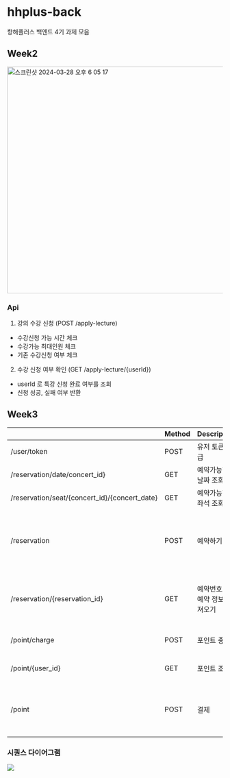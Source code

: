# hhplus-back
항해플러스 백엔드 4기 과제 모음

## Week2

<img width="529" alt="스크린샷 2024-03-28 오후 6 05 17" src="https://github.com/dalle0601/hhplus-back/assets/33375877/209ab64d-a14a-4ea4-88ca-5db46de7a097">

### Api
1) 강의 수강 신청 (POST /apply-lecture)
- 수강신청 가능 시간 체크
- 수강가능 최대인원 체크
- 기존 수강신청 여부 체크
  
2) 수강 신청 여부 확인 (GET /apply-lecture/{userId})
- userId 로 특강 신청 완료 여부를 조회
- 신청 성공, 실패 여부 반환

## Week3
||Method|Description|Request|Response|
|----------|--------------|----------------|-------------------|-----------------|
|/user/token|POST|유저 토큰 발급|{"user_id": "test"}|{"result": "UUID+대기열정보"}|
|/reservation/date/concert_id}|GET|예약가능한 날짜 조회||{"result": []}|
|/reservation/seat/{concert_id}/{concert_date}|GET|예약가능한 좌석 조회||{"result": []}|
|/reservation|POST|예약하기|{"user_id":"test", "availableDate": "", "availableSeat": ""}|{"result": {"reservation_id", "user_id", "concert_id", "date", "seat", "reservationTime", "cost"}}|
|/reservation/{reservation_id}|GET|예약번호로 예약 정보 가져오기||{"result": {"user_id", "concert_id", "date", "seat", "reservationTime", "cost"}|
|/point/charge|POST|포인트 충전|{"user_id":"test", "point": 1000}|{"result": {"user_id: "test", "point": 3000}}|
|/point/{user_id}|GET|포인트 조회||{"result": "result": {"user_id: "test", "point": 3000}|
|/point|POST|결제|{"reservation_id", "user_id", "concert_id", "date", "seat", "reservationTime", "cost"}|{"result": {"user_id", "concert_id", "date", "seat", "reservationTime"}}|

### 시퀀스 다이어그램
[![](https://mermaid.ink/img/pako:eNrlV_9r20YU_1eOg0JD3BDLdtyIEWiXsIV1bajT_bB5DM2-OKK25MlyaRYCadBKmgiSQb04xiruljUprOA1XudB-w_5Tv_Dnr5asiUnGeyXzT_Y57t3733e5330TreJC3KRYB7XyHd1IhXIoiiUFKGSl_ISgk9VUFSxIFYFSUUPckv3x2epvj3od9lRb3zp1sry-CQ4-WL546XxhcXbXlAr0I2FBdjOo69W7uVWv0ar9z5buototz3oP0Os9Zy9fePYghGYuk55JNZqdfKgRpRV-SFx3bmLnkfflfnTs6APKyqPriukNhUK56G6dg0ggt20H8yfH0aYtkP4C47nacf1SHo-cZDkJ0uQIzN6rPV60N2me78iutNhp23EXnbNlu7sK8tydUg3GrzdZq8MxPZPTP2M7bcdI_sjFFTxkaCSgPVw1Z8LYzCfdswnXcTaHbN15jofbiqSWJ9EKjoDuapGwNN-H5z_wYwmTHxgrW40Dpu1-PxDFffjjZS-RNRbjwSxLHxbJosAdLT4i7e9wthl9PdFhb2znFuF8jfN42akhu6INfWjULSFOCnFunfkcAVJsJ91phn_TBL_AUWE0r-yInJEUKMVcaEm3MBX04QV73KaCLqf0CKcPuiR0NxljQ__Dw0EM75U2VVSqVr03ydwDgA4UZbQ9TqMvxGLCSQEn9rAX2vHlOMvSidmo0f3__LRdA6BEsfurgzpK2JpXUXyGrJsM_SdNuhqiL3QoAD0ZXvC7uB3WIORIgvktCytyXECsxDQg2PW2HWDsZMfQXR0fxcI77JO22w0qfF-cN5BrKHTV--DMISyajuADYidbtOdZhg4ok8MNKFirmboqU5_0UP-I4pFHldFxc4ncGKP0-9Q6QFw4QCrkMpwS3QlXB6cvGFPE3ICVHvM0KOiBQ7wC7l1fcLQgqLB6M8z9lSnh2fM0EKZk3KNjJAKpEE-Gjs69LE910AsTOuzvRNLNexUYy9-GGIJvRfZ54N58Bsz-uZeP6otRndE6-VoRRbhhct7JqbiSA947zToeS_U_eIEG9UZZamEnJiTiB0NF5O40wgDxu9eA40XZV5YF5QSGU8-garW_1gOHO_0sP0vsDGJjPi4E2nxFDmZjKqwUSGSOsoEDOypSzXJcaq82EF24OfAbzltv48ca3bJAn3wCgQGeuCncObKysYkIl1UdKfHjt7YcJyjBDDY7clBFKylf67gBK4QpSKIRbggbdpva1hdJxWSxwAPFwXlYR7npS2wE-qqnNuQCphXlTpJ4Hq1CMy5lynMrwnw_Ccw3HMwv4kfYz6Z4WbmuFQ2O5tNptOZJJdO4A3M30imMzOp-fTsfJLLzM9y83PprQT-XpbBR3KGu5mZS6VSXCaTncve5LgEJkUR8v_cucLZNzk7yJf2BgvJ1t9FN77K?type=png)](https://mermaid.live/edit#pako:eNrlV_9r20YU_1eOg0JD3BDLdtyIEWiXsIV1bajT_bB5DM2-OKK25MlyaRYCadBKmgiSQb04xiruljUprOA1XudB-w_5Tv_Dnr5asiUnGeyXzT_Y57t3733e5330TreJC3KRYB7XyHd1IhXIoiiUFKGSl_ISgk9VUFSxIFYFSUUPckv3x2epvj3od9lRb3zp1sry-CQ4-WL546XxhcXbXlAr0I2FBdjOo69W7uVWv0ar9z5buototz3oP0Os9Zy9fePYghGYuk55JNZqdfKgRpRV-SFx3bmLnkfflfnTs6APKyqPriukNhUK56G6dg0ggt20H8yfH0aYtkP4C47nacf1SHo-cZDkJ0uQIzN6rPV60N2me78iutNhp23EXnbNlu7sK8tydUg3GrzdZq8MxPZPTP2M7bcdI_sjFFTxkaCSgPVw1Z8LYzCfdswnXcTaHbN15jofbiqSWJ9EKjoDuapGwNN-H5z_wYwmTHxgrW40Dpu1-PxDFffjjZS-RNRbjwSxLHxbJosAdLT4i7e9wthl9PdFhb2znFuF8jfN42akhu6INfWjULSFOCnFunfkcAVJsJ91phn_TBL_AUWE0r-yInJEUKMVcaEm3MBX04QV73KaCLqf0CKcPuiR0NxljQ__Dw0EM75U2VVSqVr03ydwDgA4UZbQ9TqMvxGLCSQEn9rAX2vHlOMvSidmo0f3__LRdA6BEsfurgzpK2JpXUXyGrJsM_SdNuhqiL3QoAD0ZXvC7uB3WIORIgvktCytyXECsxDQg2PW2HWDsZMfQXR0fxcI77JO22w0qfF-cN5BrKHTV--DMISyajuADYidbtOdZhg4ok8MNKFirmboqU5_0UP-I4pFHldFxc4ncGKP0-9Q6QFw4QCrkMpwS3QlXB6cvGFPE3ICVHvM0KOiBQ7wC7l1fcLQgqLB6M8z9lSnh2fM0EKZk3KNjJAKpEE-Gjs69LE910AsTOuzvRNLNexUYy9-GGIJvRfZ54N58Bsz-uZeP6otRndE6-VoRRbhhct7JqbiSA947zToeS_U_eIEG9UZZamEnJiTiB0NF5O40wgDxu9eA40XZV5YF5QSGU8-garW_1gOHO_0sP0vsDGJjPi4E2nxFDmZjKqwUSGSOsoEDOypSzXJcaq82EF24OfAbzltv48ca3bJAn3wCgQGeuCncObKysYkIl1UdKfHjt7YcJyjBDDY7clBFKylf67gBK4QpSKIRbggbdpva1hdJxWSxwAPFwXlYR7npS2wE-qqnNuQCphXlTpJ4Hq1CMy5lynMrwnw_Ccw3HMwv4kfYz6Z4WbmuFQ2O5tNptOZJJdO4A3M30imMzOp-fTsfJLLzM9y83PprQT-XpbBR3KGu5mZS6VSXCaTncve5LgEJkUR8v_cucLZNzk7yJf2BgvJ1t9FN77K)
